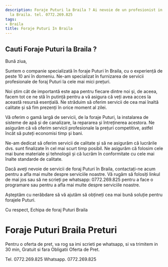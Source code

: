 ```yaml
---
description: Foraje Puturi la Braila ? Ai nevoie de un profesionist in Foraje Puturi
  la Braila. tel. 0772.269.825
tags:
- Braila
title: Foraje Puturi In Braila
---
```



## Cauti Foraje Puturi la Braila ?


Bună ziua,

Suntem o companie specializată în foraje Puturi în Braila, cu o experiență de peste 10 ani în domeniu. Ne-am specializat în furnizarea de servicii profesionale de foraj Puturi la cele mai mici prețuri.

Noi știm cât de importantă este apa pentru fiecare dintre noi și, de aceea, facem tot ce ne stă în putință pentru a vă asigura că veți avea acces la această resursă esențială. Ne străduim să oferim servicii de cea mai înaltă calitate și să fim prezenți în orice moment al zilei.

Vă oferim o gamă largă de servicii, de la foraje Puturi, la instalarea de sisteme de apă și de canalizare, la repararea și întreținerea acestora. Ne asigurăm că vă oferim servicii profesionale la prețuri competitive, astfel încât să puteți economisi timp și bani.

Ne-am dedicat să oferim servicii de calitate și să ne asigurăm că lucrările dvs. sunt finalizate în cel mai scurt timp posibil. Ne asigurăm că folosim cele mai bune materiale și tehnologii și că lucrăm în conformitate cu cele mai înalte standarde de calitate.

Dacă aveți nevoie de servicii de foraj Puturi în Braila, contactați-ne acum pentru a afla mai multe despre serviciile noastre. Vă rugăm să folosiți linkul de mai jos sau să ne scrieți pe whatsapp: 0772.269.825 pentru a face o programare sau pentru a afla mai multe despre serviciile noastre.

Așteptăm cu nerăbdare să vă ajutăm să obțineți cea mai bună soluție pentru forajele Puturi.

Cu respect,
Echipa de foraj Puturi Braila

# Foraje Puturi Braila Preturi
Pentru o oferta de pret, va rog sa imi scrieti pe whatsapp, si va trimitem in 30 min, Gratuit si fara Obligatii Oferta de Pret.

Tel. 0772.269.825
Whatsapp. 0772.269.825